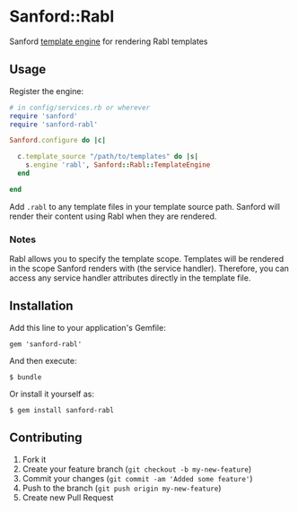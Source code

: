 # Sanford::Rabl

Sanford [template engine](https://github.com/redding/sanford) for rendering Rabl templates

## Usage

Register the engine:

```ruby
# in config/services.rb or wherever
require 'sanford'
require 'sanford-rabl'

Sanford.configure do |c|

  c.template_source "/path/to/templates" do |s|
    s.engine 'rabl', Sanford::Rabl::TemplateEngine
  end

end
```

Add `.rabl` to any template files in your template source path.  Sanford will render their content using Rabl when they are rendered.

### Notes

Rabl allows you to specify the template scope.  Templates will be rendered in the scope Sanford renders with (the service handler).  Therefore, you can access any service handler attributes directly in the template file.

## Installation

Add this line to your application's Gemfile:

    gem 'sanford-rabl'

And then execute:

    $ bundle

Or install it yourself as:

    $ gem install sanford-rabl

## Contributing

1. Fork it
2. Create your feature branch (`git checkout -b my-new-feature`)
3. Commit your changes (`git commit -am 'Added some feature'`)
4. Push to the branch (`git push origin my-new-feature`)
5. Create new Pull Request
